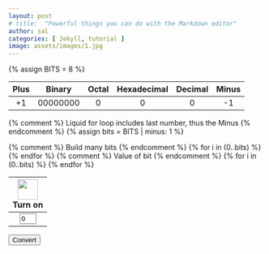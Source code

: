 ```yaml
---
layout: post
# title:  "Powerful things you can do with the Markdown editor"
author: sal
categories: [ Jekyll, tutorial ]
image: assets/images/1.jpg
---
```

{% assign BITS = 8 %}

<style>
    td {
        text-align: center;
        vertical-align: middle;
    }
</style>

<table>
    <thead>
        <tr class="header" id="table">
            <th>Plus</th>
            <th>Binary</th>
            <th>Octal</th>
            <th>Hexadecimal</th>
            <th>Decimal</th>
            <th>Minus</th>
        </tr>
    </thead>
    <tbody>
        <tr>
            <td><div class="button" id="add1" onclick="add(1)">+1</div></td>
            <td id="binary">00000000</td>
            <td id="octal">0</td>
            <td id="hexadecimal">0</td>
            <td id="decimal">0</td>
            <td><div class="button" id="sub1" onclick="add(-1)">-1</div></td>
        </tr>
    </tbody>
</table>

{% comment %}
Liquid for loop includes last number, thus the Minus
{% endcomment %}
{% assign bits = BITS | minus: 1 %} 

<table>
    <thead>
        <tr>
            {% comment %}
            Build many bits
            {% endcomment %}
            {% for i in (0..bits) %}
            <th><img id="bulb{{ i }}" src="{{site.baseurl}}/assets/images/bulb_off.png" alt="" width="40" height="Auto">
                <div class="button" id="butt{{ i }}" onclick="javascript:toggleBit({{ i }})">Turn on</div>
            </th>
            {% endfor %}
        </tr>
    </thead>
    <tbody>
        <tr>
            {% comment %}
            Value of bit
            {% endcomment %}
            {% for i in (0..bits) %}
            <td><input type='text' id="digit{{ i }}" Value="0" size="1" readonly></td>
            {% endfor %}
        </tr>
    </tbody>
</table>



<button id = "submit">Convert</button>


<script>

    // header := w.Header()
    // header.Add("Access-Control-Allow-Origin", "*")

    // if r.Method == "OPTIONS" {
    //     w.WriteHeader(http.StatusOK)
    //     return
    // }   

    const BITS = {{ BITS }};
    const MAX = 2 ** BITS - 1;
    const MSG_ON = "Turn on";
    const IMAGE_ON = "{{site.baseurl}}/assets/images/bulb_on.gif";
    const MSG_OFF = "Turn off";
    const IMAGE_OFF = "{{site.baseurl}}/assets/images/bulb_off.png";
    const submit = document.getElementById("submit");
    submit.addEventListener("click", send);


    // return string with current value of each bit
    function getBits() {
        let bits = "";
        for(let i = 0; i < BITS; i++) {
            bits = bits + document.getElementById('digit' + i).value;
        }
        return bits;
    }
    // setter for Document Object Model (DOM) values
    function setConversions(binary) {
        document.getElementById('binary').innerHTML = binary;
        // Octal conversion
        document.getElementById('octal').innerHTML = parseInt(binary, 2).toString(8);
        // Hexadecimal conversion
        document.getElementById('hexadecimal').innerHTML = parseInt(binary, 2).toString(16);
        // Decimal conversion
        document.getElementById('decimal').innerHTML = parseInt(binary, 2).toString();
    }
    // convert decimal to base 2 using modulo with divide method
    function decimal_2_base(decimal, base) {
        let conversion = "";
        // loop to convert to base
        do {
            let digit = decimal % base;           // obtain right most digit
            conversion = "" + digit + conversion; // what does this do? inserts digit to front of string
            decimal = ~~(decimal / base);         // what does this do? divides by base what is ~~? force whole number
        } while (decimal > 0);                    // why while at the end? 0 pads front of binary number
            // loop to pad with zeros
            if (base === 2) {                     // only pad for binary conversions
                for (let i = 0; conversion.length < BITS; i++) {
                    conversion = "0" + conversion;
            }
        }
        return conversion;
    }
    // toggle selected bit and recalculate
    function toggleBit(i) {
        //alert("Digit action: " + i );
        const dig = document.getElementById('digit' + i);
        const image = document.getElementById('bulb' + i);
        const butt = document.getElementById('butt' + i);
        // Change digit and visual
        if (image.src.match(IMAGE_ON)) {
            dig.value = 0;
            image.src = IMAGE_OFF;
            butt.innerHTML = MSG_ON;
        } else {
            dig.value = 1;
            image.src = IMAGE_ON;
            butt.innerHTML = MSG_OFF;
        }
        // Binary numbers
        const binary = getBits();
        setConversions(binary);
    }

    // add is positive integer, subtract is negative integer
    function add(n) {
        let binary = getBits();
        // convert to decimal and do math
        let decimal = parseInt(binary, 2);
        if (n > 0) {  // PLUS
            decimal = MAX === decimal ? 0 : decimal += n; // OVERFLOW or PLUS
        } else  {     // MINUS
            decimal = 0 === decimal ? MAX : decimal += n; // OVERFLOW or MINUS
        }
        // convert the result back to binary
        binary = decimal_2_base(decimal, 2);
        // update conversions
        setConversions(binary);
        // update bits
        for (let i = 0; i < binary.length; i++) {
            let digit = binary.substr(i, 1);
            document.getElementById('digit' + i).value = digit;
            if (digit === "1") {
                document.getElementById('bulb' + i).src = IMAGE_ON;
                document.getElementById('butt' + i).innerHTML = MSG_OFF;
            } else {
                document.getElementById('bulb' + i).src = IMAGE_OFF;
                document.getElementById('butt' + i).innerHTML = MSG_ON;
            }
        }
    }
    
    //sends number and data to backend
function send() {
    var binary = getBits();
        var myHeaders = new Headers();
        const url = "http://127.0.0.1:8086/api/binary/post";
    const headers = {
        method: 'GET', // *GET, POST, PUT, DELETE, etc.
        mode: 'no-cors', // no-cors, *cors, same-origin
        cache: 'default', // *default, no-cache, reload, force-cache, only-if-cached
        credentials: 'omit', // include, *same-origin, omit
        headers: {
        'Content-Type': 'application/json'
        // 'Content-Type': 'application/x-www-form-urlencoded',
        },
    };
        // myHeaders.append("Content-Type", "application/json");
        // myHeaders.append("Accept", "application/json");
        // myHeaders.append("Origin", "http://127.0.0.1:4000/mediumish-theme-jekyll/powerful-things-markdown-editor/");
    var raw = JSON.stringify({
        "tag": binary
    });

    var requestOptions = {
        method: 'POST',
        headers: myHeaders,
        body: raw,
        redirect: 'follow'
    };

    fetch(url, requestOptions)
        .then(response => response.json())
        .then(result => console.log(result))
        .catch(error => console.log('error', error));
}







    // fetch("http://127.0.0.1:8086/api/y/query", {
    // method: "POST",
    // body: JSON.stringify({
    //     query: binary
    //     title: "Binary Data",
    //     completed: false
    // }),
    // headers: {
    //     "Content-type": "application/json; charset=UTF-8"
    // }
    // })
    // .then((response) => response.json())
    // .then((json) => console.log(json));

    // const xhr = new XMLHttpRequest();
    // const url = 'http://127.0.0.1:8086/api/y/<string:query>'; 

    // xhr.open('POST', url, true);
    // xhr.setRequestHeader('Content-Type', 'application/json');

    // xhr.onreadystatechange = function() {
    //     if (xhr.readyState === 4 && xhr.status === 200) {
    //       console.log('Data sent successfully');
    //     // Handle the response from the backend if needed
    //     }
    // };
    // console.log(binary);
    // const data = JSON.stringify({ binary : binary });
    // xhr.send(data);
    
function send() {
  var binary = getBits();
  console.log(binary);
  const url = "http://127.0.0.1:8086/api/binary/post";
  const headers = {
      'Content-Type': 'application/json'
  };

  var raw = JSON.stringify({
    "tag": binary
  });

  var requestOptions = {
    method: 'POST',
    headers: headers,
    body: raw,
    mode: 'cors', // Set the mode directly in requestOptions
    redirect: 'follow',
    cache: 'default',
    credentials: 'omit'
  };

  fetch(url, requestOptions)
    .then(response => response.json())
    .then(result => console.log(result))
    .catch(error => console.log('error', error));
}

</script>
